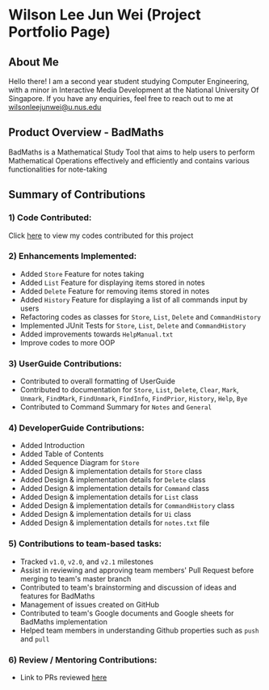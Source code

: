 # Wilson Lee Jun Wei (Project Portfolio Page)

## About Me
Hello there!
I am a second year student studying Computer Engineering, with a minor in Interactive Media Development at the National University Of Singapore.
If you have any enquiries, feel free to reach out to me at wilsonleejunwei@u.nus.edu 

## Product Overview - BadMaths
BadMaths is a Mathematical Study Tool that aims to help users to perform Mathematical Operations 
effectively and efficiently and contains various functionalities for note-taking

## Summary of Contributions
### 1) Code Contributed:
Click [here](https://nus-cs2113-ay2223s2.github.io/tp-dashboard/?search=WilsonLee&sort=groupTitle&sortWithin=title&timeframe=commit&mergegroup=&groupSelect=groupByAuthors&breakdown=true&checkedFileTypes=docs~functional-code~test-code~other&since=2023-02-17&tabOpen=true&tabType=authorship&zFR=false&tabAuthor=WilsonLee2000&tabRepo=AY2223S2-CS2113-F10-2%2Ftp%5Bmaster%5D&authorshipIsMergeGroup=false&authorshipFileTypes=docs~functional-code~test-code&authorshipIsBinaryFileTypeChecked=false&authorshipIsIgnoredFilesChecked=false)
to view my codes contributed for this project

### 2) Enhancements Implemented:
* Added `Store` Feature for notes taking
* Added `List` Feature for displaying items stored in notes
* Added `Delete` Feature for removing items stored in notes
* Added `History` Feature for displaying a list of all commands input by users
* Refactoring codes as classes for `Store`, `List`, `Delete` and `CommandHistory` 
* Implemented JUnit Tests for `Store`, `List`, `Delete` and `CommandHistory`
* Added improvements towards `HelpManual.txt`
* Improve codes to more OOP

### 3) UserGuide Contributions:
* Contributed to overall formatting of UserGuide
* Contributed to documentation for `Store`, `List`, `Delete`, `Clear`, `Mark`, `Unmark`,
`FindMark`, `FindUnmark`, `FindInfo`, `FindPrior`, `History`, `Help`, `Bye`
* Contributed to Command Summary for `Notes` and `General`

### 4) DeveloperGuide Contributions:
* Added Introduction
* Added Table of Contents 
* Added Sequence Diagram for `Store`
* Added Design & implementation details for `Store` class
* Added Design & implementation details for `Delete` class
* Added Design & implementation details for `Command` class
* Added Design & implementation details for `List` class
* Added Design & implementation details for `CommandHistory` class
* Added Design & implementation details for `Ui` class
* Added Design & implementation details for `notes.txt` file

### 5) Contributions to team-based tasks: 
* Tracked `v1.0`, `v2.0`, and `v2.1` milestones
* Assist in reviewing and approving team members' Pull Request before merging to team's master branch
* Contributed to team's brainstorming and discussion of ideas and features for BadMaths
* Management of issues created on GitHub
* Contributed to team's Google documents and Google sheets for BadMaths implementation
* Helped team members in understanding Github properties such as `push` and `pull`

### 6) Review / Mentoring Contributions:
* Link to PRs reviewed [here](https://github.com/AY2223S2-CS2113-F10-2/tp/pulls?q=is%3Apr+reviewed-by%3AWilsonLee2000)
